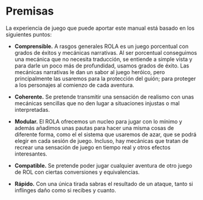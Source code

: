 
Premisas
========

La experiencia de juego que puede aportar este manual está basado en los siguientes puntos:

* **Comprensible.** A rasgos generales ROLA es un juego porcentual con grados de éxitos y mecánicas narrativas. Al ser porcentual conseguimos una mecánica que no necesita traducción, se entiende a simple vista y para darle un poco más de profundidad, usamos grados de éxito. Las mecánicas narrativas le dan un sabor al juego heróico, pero principalmente las usaremos para la protección del guión; para proteger a los personajes al comienzo de cada aventura.

* **Coherente.**
Se pretende transmitir una sensación de realismo con unas mecánicas sencillas que no den lugar a situaciones injustas o mal interpretadas.

* **Modular.** El ROLA ofrecemos un nucleo para jugar con lo mínimo y además añadimos unas pautas para hacer una misma cosas de diferente forma, como el el sistema que usaremos de azar, que se podrá elegir en cada sesión de juego. Incluso, hay mecánicas que tratan de recrear una sensación de juego en tiempo real y otros efectos interesantes.

* **Compatible.** Se pretende poder jugar cualquier aventura de otro juego de ROL con ciertas conversiones y equivalencias.

* **Rápido.** Con una única tirada sabras el resultado de un ataque, tanto si inflinges daño como si recibes y cuanto.